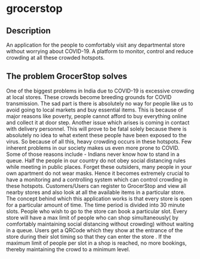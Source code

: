 # grocerstop

## Description
An application for the people to comfortably visit any departmental store without worrying about COVID-19. A platform to monitor, control and reduce crowding at all these crowded hotspots.

## The problem GrocerStop solves
One of the biggest problems in India due to COVID-19 is excessive crowding at local stores. These crowds become breeding grounds for COVID transmission. The sad part is there is absolutely no way for people like us to avoid going to local markets and buy essential items. This is because of major reasons like poverty, people cannot afford to buy everything online and collect it at door step. Another issue which arises is coming in contact with delivery personnel. This will prove to be fatal solely because there is absolutely no idea to what extent these people have been exposed to the virus. So because of all this, heavy crowding occurs in these hotspots. Few inherent problems in our society makes us even more prone to COVID. Some of those reasons include - Indians never know how to stand in a queue. Half the people in our country do not obey social distancing rules while meeting in public places. Forget these outsiders, many people in your own apartment do not wear masks. Hence it becomes extremely crucial to have a monitoring and a controlling system which can control crowding in these hotspots. Customers/Users can register to GrocerStop and view all nearby stores and also look at all the available items in a particular store. The concept behind which this application works is that every store is open for a particular amount of time. The time period is divided into 30 minute slots. People who wish to go to the store can book a particular slot. Every store will have a max limit of people who can shop simultaneously( by comfortably maintaining social distancing without crowding) without waiting in a queue. Users get a QRCode which they show at the entrance of the store during their slot timing so that they can enter the store . If the maximum limit of people per slot in a shop is reached, no more bookings, thereby maintaining the crowd to a minimum level.
